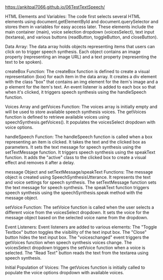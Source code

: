 https://ankitpal7066.github.io/06TestTextSpeech/                           

HTML Elements and Variables:
The code first selects several HTML elements using document.getElementById and document.querySelector and stores them in variables for easy access later. These elements include the main container (main), voice selection dropdown (voicesSelect), text input (textarea), and various buttons (readButton, toggleButton, and closeButton).


Data Array:
The data array holds objects representing items that users can click on to trigger speech synthesis. Each object contains an image property (representing an image URL) and a text property (representing the text to be spoken).


createBox Function:
The createBox function is defined to create a visual representation (box) for each item in the data array.
It creates a div element with the class "box" that contains an img element for the item's image and a p element for the item's text.
An event listener is added to each box so that when it's clicked, it triggers speech synthesis using the handleSpeech function.


Voices Array and getVoices Function:
The voices array is initially empty and will be used to store available speech synthesis voices.
The getVoices function is defined to retrieve available voices using speechSynthesis.getVoices(). It populates the voicesSelect dropdown with voice options.


handleSpeech Function:
The handleSpeech function is called when a box representing an item is clicked.
It takes the text and the clicked box as parameters.
It sets the text message for speech synthesis using the setTextMessage function.
It triggers speech synthesis using the speakText function.
It adds the "active" class to the clicked box to create a visual effect and removes it after a delay.


message Object and setTextMessage/speakText Functions:
The message object is created using SpeechSynthesisUtterance. It represents the text and voice settings for speech synthesis.
The setTextMessage function sets the text message for speech synthesis.
The speakText function triggers speech synthesis using the speechSynthesis.speak method with the message object.


setVoice Function:
The setVoice function is called when the user selects a different voice from the voicesSelect dropdown.
It sets the voice for the message object based on the selected voice name from the dropdown.


Event Listeners:
Event listeners are added to various elements:
The "Toggle Textbox" button toggles the visibility of the text input box.
The "Close" button hides the text input box.
The "voiceschanged" event triggers the getVoices function when speech synthesis voices change.
The voicesSelect dropdown triggers the setVoice function when a voice is selected.
The "Read Text" button reads the text from the textarea using speech synthesis.


Initial Population of Voices:
The getVoices function is initially called to populate the voice options dropdown with available voices.

